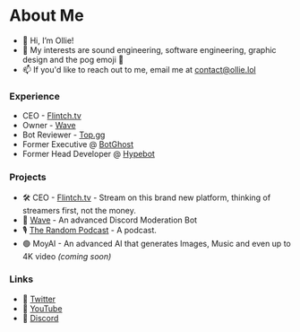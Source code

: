 # About Me

- 👋 Hi, I’m Ollie!
- 👀 My interests are sound engineering, software engineering, graphic design and the pog emoji 🤌
- 📫 If you'd like to reach out to me, email me at contact@ollie.lol

### Experience
- CEO - [Flintch.tv](https://flintch.tv)
- Owner - [Wave](https://wavebot.org)
- Bot Reviewer - [Top.gg](https://top.gg)
- Former Executive @ [BotGhost](https://botghost.com)
- Former Head Developer @ [Hypebot](https://discord.gg/YT4Fn5z5N7)

### Projects
- 🛠 CEO - [Flintch.tv](https://flintch.tv) - Stream on this brand new platform, thinking of streamers first, not the money.
- 🌊 [Wave](https://wavebot.org) - An advanced Discord Moderation Bot
- 🎙 [The Random Podcast](https://www.youtube.com/channel/UCpcwyyv2Obll9mF8rDv8R8g) - A podcast.
- 🟢 MoyAI - An advanced AI that generates Images, Music and even up to 4K video *(coming soon)*

### Links
- 🔗 [Twitter](https://twitter.com/olykoala)
- 🔗 [YouTube](https://www.youtube.com/channel/UCpcwyyv2Obll9mF8rDv8R8g)
- 🔗 [Discord](https://discord.gg/yEzjbhcWDH)
